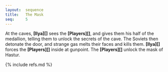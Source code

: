 ```yaml
---
layout:  sequence
title:   The Mask
seq:     5
---
```


At the caves, **[Ilya][]** sees the **[Players][]**,
and gives them his half of the medallion,
telling them to unlock the secrets of the cave.
The Soviets then detonate the door,
and strange gas melts their faces and kills them.
**[Ilya][]** forces the **[Players][]** inside at gunpoint.
The **[Players][]** unlock the mask of Hastur.


{% include refs.md %}
